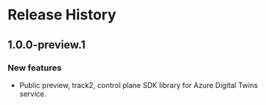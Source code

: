 # Release History

## 1.0.0-preview.1

### New features

- Public preview, track2, control plane SDK library for Azure Digital Twins service.
